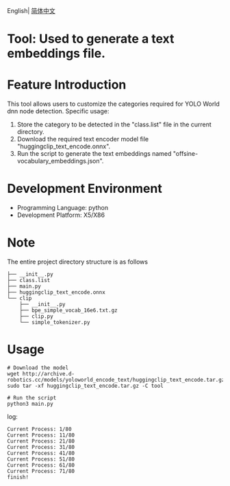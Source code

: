 English| [简体中文](./README_cn.md)

Tool: Used to generate a text embeddings file.
=======

# Feature Introduction
This tool allows users to customize the categories required for YOLO World dnn node detection. Specific usage:
1. Store the category to be detected in the "class.list" file in the current directory.
2. Download the required text encoder model file "huggingclip_text_encode.onnx".
3. Run the script to generate the text embeddings named "offsine-vocabulary_embeddings.json".

# Development Environment

- Programming Language: python
- Development Platform: X5/X86

# Note

The entire project directory structure is as follows

```tool
├── __init__.py
├── class.list
├── main.py
├── huggingclip_text_encode.onnx
└── clip
    ├── __init__.py
    ├── bpe_simple_vocab_16e6.txt.gz
    ├── clip.py
    └── simple_tokenizer.py
```

# Usage

```shell
# Download the model
wget http://archive.d-robotics.cc/models/yoloworld_encode_text/huggingclip_text_encode.tar.gz
sudo tar -xf huggingclip_text_encode.tar.gz -C tool

# Run the script
python3 main.py
```

log:
```shell
Current Process: 1/80
Current Process: 11/80
Current Process: 21/80
Current Process: 31/80
Current Process: 41/80
Current Process: 51/80
Current Process: 61/80
Current Process: 71/80
finish!
```